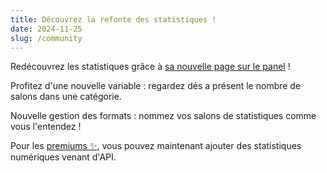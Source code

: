 ```yaml
---
title: Découvrez la refonte des statistiques !
date: 2024-11-25
slug: /community
---
```


Redécouvrez les statistiques grâce à [sa nouvelle page sur le panel](/dashboard/first/community) !

Profitez d'une nouvelle variable : regardez dés a présent le nombre de salons dans une catégorie.

Nouvelle gestion des formats : nommez vos salons de statistiques comme vous l'entendez !

Pour les [premiums ✨](https://www.draftbot.fr/premium), vous pouvez maintenant ajouter des statistiques numériques venant d'API.